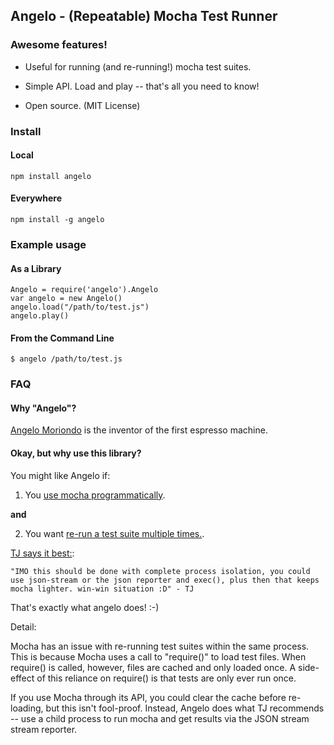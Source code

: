 ## Angelo - (Repeatable) Mocha Test Runner

###   Awesome features!

- Useful for running (and re-running!) mocha test suites.

- Simple API. Load and play -- that's all you need to know!

- Open source. (MIT License)


### Install

#### Local

    npm install angelo

#### Everywhere

    npm install -g angelo

### Example usage

#### As a Library
 
    Angelo = require('angelo').Angelo
    var angelo = new Angelo()
    angelo.load("/path/to/test.js")
    angelo.play()

#### From the Command Line

    $ angelo /path/to/test.js

### FAQ

#### Why "Angelo"?

[Angelo Moriondo](http://en.wikipedia.org/wiki/Angelo_Moriondo) is the inventor of the first espresso machine.

#### Okay, but why use this library?

You might like Angelo if:

  1) You [use mocha programmatically](https://github.com/visionmedia/mocha/wiki/Using-mocha-programmatically).

  **and**
  
  2) You want [re-run a test suite multiple times.](https://github.com/visionmedia/mocha/issues/736).

[TJ says it best:](https://github.com/visionmedia/mocha/pull/977#issuecomment-24460957):

    "IMO this should be done with complete process isolation, you could use json-stream or the json reporter and exec(), plus then that keeps mocha lighter. win-win situation :D" - TJ 

That's exactly what angelo does! :-)

Detail:

Mocha has an issue with re-running test suites within the same process. This is because Mocha uses a call to "require()" to load test files. When require() is called, however, files are cached and only loaded once. A side-effect of this reliance on require() is that tests are only ever run once. 

If you use Mocha through its API, you could clear the cache before re-loading, but this isn't fool-proof. Instead, Angelo does what TJ recommends -- use a child process to run mocha and get results via the JSON stream stream reporter.
